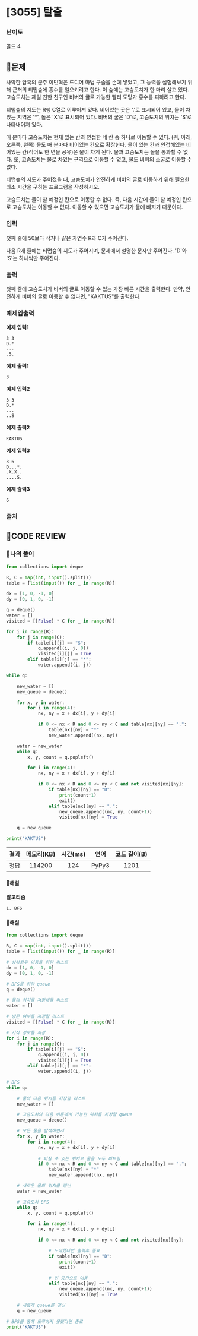 # [3055] 탈출

### **난이도**
골드 4
## **📝문제**
사악한 암흑의 군주 이민혁은 드디어 마법 구슬을 손에 넣었고, 그 능력을 실험해보기 위해 근처의 티떱숲에 홍수를 일으키려고 한다. 이 숲에는 고슴도치가 한 마리 살고 있다. 고슴도치는 제일 친한 친구인 비버의 굴로 가능한 빨리 도망가 홍수를 피하려고 한다.

티떱숲의 지도는 R행 C열로 이루어져 있다. 비어있는 곳은 '.'로 표시되어 있고, 물이 차있는 지역은 '*', 돌은 'X'로 표시되어 있다. 비버의 굴은 'D'로, 고슴도치의 위치는 'S'로 나타내어져 있다.

매 분마다 고슴도치는 현재 있는 칸과 인접한 네 칸 중 하나로 이동할 수 있다. (위, 아래, 오른쪽, 왼쪽) 물도 매 분마다 비어있는 칸으로 확장한다. 물이 있는 칸과 인접해있는 비어있는 칸(적어도 한 변을 공유)은 물이 차게 된다. 물과 고슴도치는 돌을 통과할 수 없다. 또, 고슴도치는 물로 차있는 구역으로 이동할 수 없고, 물도 비버의 소굴로 이동할 수 없다.

티떱숲의 지도가 주어졌을 때, 고슴도치가 안전하게 비버의 굴로 이동하기 위해 필요한 최소 시간을 구하는 프로그램을 작성하시오.

고슴도치는 물이 찰 예정인 칸으로 이동할 수 없다. 즉, 다음 시간에 물이 찰 예정인 칸으로 고슴도치는 이동할 수 없다. 이동할 수 있으면 고슴도치가 물에 빠지기 때문이다.
### **입력**
첫째 줄에 50보다 작거나 같은 자연수 R과 C가 주어진다.

다음 R개 줄에는 티떱숲의 지도가 주어지며, 문제에서 설명한 문자만 주어진다. 'D'와 'S'는 하나씩만 주어진다.
### **출력**
첫째 줄에 고슴도치가 비버의 굴로 이동할 수 있는 가장 빠른 시간을 출력한다. 만약, 안전하게 비버의 굴로 이동할 수 없다면, "KAKTUS"를 출력한다.
### **예제입출력**

**예제 입력1**

```
3 3
D.*
...
.S.
```

**예제 출력1**

```
3
```

**예제 입력2**

```
3 3
D.*
...
..S
```

**예제 출력2**

```
KAKTUS
```

**예제 입력3**

```
3 6
D...*.
.X.X..
....S.
```

**예제 출력3**

```
6
```

### **출처**

## **🧐CODE REVIEW**

### **🧾나의 풀이**

```python
from collections import deque

R, C = map(int, input().split())
table = [list(input()) for _ in range(R)]

dx = [1, 0, -1, 0]
dy = [0, 1, 0, -1]

q = deque()
water = []
visited = [[False] * C for _ in range(R)]

for i in range(R):
    for j in range(C):
        if table[i][j] == "S":
            q.append((i, j, 0))
            visited[i][j] = True
        elif table[i][j] == "*":
            water.append((i, j))

while q:

    new_water = []
    new_queue = deque()

    for x, y in water:
        for i in range(4):
            nx, ny = x + dx[i], y + dy[i]

            if 0 <= nx < R and 0 <= ny < C and table[nx][ny] == ".":
                table[nx][ny] = "*"
                new_water.append((nx, ny))

    water = new_water
    while q:
        x, y, count = q.popleft()

        for i in range(4):
            nx, ny = x + dx[i], y + dy[i]

            if 0 <= nx < R and 0 <= ny < C and not visited[nx][ny]:
                if table[nx][ny] == "D":
                    print(count+1)
                    exit()
                elif table[nx][ny] == ".":
                    new_queue.append((nx, ny, count+1))
                    visited[nx][ny] = True

    q = new_queue

print("KAKTUS")
```

결과	| 메모리(KB) |	시간(ms) |	언어 |	코드 길이(B)
:----:|:-----:|:-----:|:-----:|:--------:
정답|114200|124|PyPy3|1201
#### **📝해설**

**알고리즘**
```
1. BFS
```

#### **📝해설**

```python
from collections import deque

R, C = map(int, input().split())
table = [list(input()) for _ in range(R)]

# 상하좌우 이동을 위한 리스트
dx = [1, 0, -1, 0]
dy = [0, 1, 0, -1]

# BFS를 위한 queue
q = deque()

# 물의 위치를 저장해둘 리스트
water = []

# 방문 여부를 저장할 리스트
visited = [[False] * C for _ in range(R)]

# 시작 정보를 저장
for i in range(R):
    for j in range(C):
        if table[i][j] == "S":
            q.append((i, j, 0))
            visited[i][j] = True
        elif table[i][j] == "*":
            water.append((i, j))

# BFS
while q:

    # 물의 다음 위치를 저장할 리스트
    new_water = []

    # 고슴도치의 다음 이동에서 가능한 위치를 저장할 queue
    new_queue = deque()

    # 모든 물을 탐색하면서
    for x, y in water:
        for i in range(4):
            nx, ny = x + dx[i], y + dy[i]
            
            # 퍼질 수 있는 위치로 물을 모두 퍼트림
            if 0 <= nx < R and 0 <= ny < C and table[nx][ny] == ".":
                table[nx][ny] = "*"
                new_water.append((nx, ny))

    # 새로운 물의 위치를 갱신
    water = new_water

    # 고슴도치 BFS
    while q:
        x, y, count = q.popleft()

        for i in range(4):
            nx, ny = x + dx[i], y + dy[i]

            if 0 <= nx < R and 0 <= ny < C and not visited[nx][ny]:

                # 도착했다면 출력후 종료
                if table[nx][ny] == "D":
                    print(count+1)
                    exit()

                # 빈 공간으로 이동
                elif table[nx][ny] == ".":
                    new_queue.append((nx, ny, count+1))
                    visited[nx][ny] = True

    # 새롭게 queue를 갱신
    q = new_queue

# BFS를 통해 도착하지 못했다면 종료
print("KAKTUS")
```